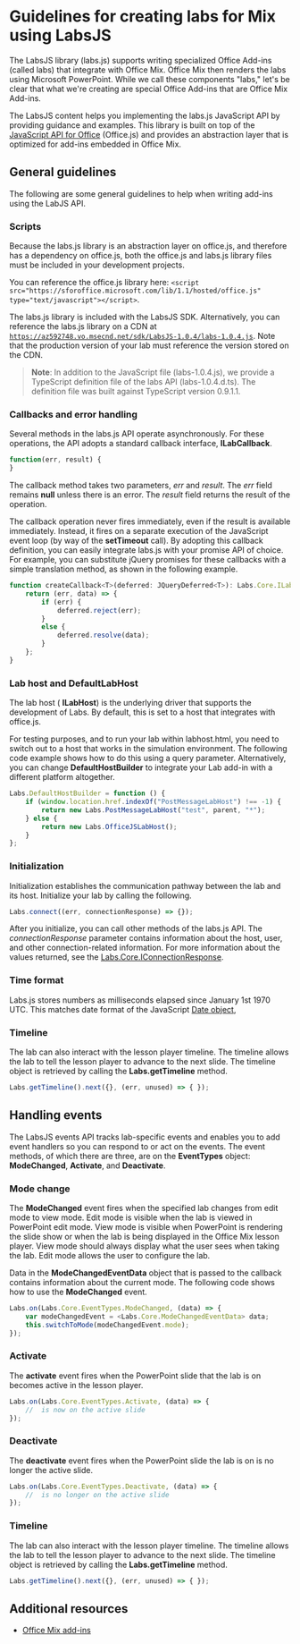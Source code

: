 
# Guidelines for creating labs for Mix using LabsJS



The LabsJS library (labs.js) supports writing specialized Office Add-ins (called labs) that integrate with Office Mix. Office Mix then renders the labs using Microsoft PowerPoint. While we call these components "labs," let's be clear that what we're creating are special Office Add-ins that are Office Mix Add-ins.

The LabsJS content helps you implementing the labs.js JavaScript API by providing guidance and examples. This library is built on top of the [JavaScript API for Office](http://msdn.microsoft.com/library/b27e70c3-d87d-4d27-85e0-103996273298%28Office.15%29.aspx) (Office.js) and provides an abstraction layer that is optimized for add-ins embedded in Office Mix.


## General guidelines


The following are some general guidelines to help when writing add-ins using the LabJS API.


### Scripts

Because the labs.js library is an abstraction layer on office.js, and therefore has a dependency on office.js, both the office.js and labs.js library files must be included in your development projects. 

You can reference the office.js library here:  `<script src="https://sforoffice.microsoft.com/lib/1.1/hosted/office.js" type="text/javascript"></script>`.

The labs.js library is included with the LabsJS SDK. Alternatively, you can reference the labs.js library on a CDN at  <code>https://az592748.vo.msecnd.net/sdk/LabsJS-1.0.4/labs-1.0.4.js</code>. Note that the production version of your lab must reference the version stored on the CDN.


 >**Note**:  In addition to the JavaScript file (labs-1.0.4.js), we provide a TypeScript definition file of the labs API (labs-1.0.4.d.ts). The definition file was built against TypeScript version 0.9.1.1.


### Callbacks and error handling

Several methods in the labs.js API operate asynchronously. For these operations, the API adopts a standard callback interface,  **ILabCallback**. 


```js
function(err, result) {
}
```

The callback method takes two parameters,  _err_ and _result_. The  _err_ field remains **null** unless there is an error. The _result_ field returns the result of the operation.

The callback operation never fires immediately, even if the result is available immediately. Instead, it fires on a separate execution of the JavaScript event loop (by way of the  **setTimeout** call). By adopting this callback definition, you can easily integrate labs.js with your promise API of choice. For example, you can substitute jQuery promises for these callbacks with a simple translation method, as shown in the following example.




```js
function createCallback<T>(deferred: JQueryDeferred<T>): Labs.Core.ILabCallback<T> {
    return (err, data) => {
        if (err) {
            deferred.reject(err);
        }
        else {
            deferred.resolve(data);
        }
    };
}
```


### Lab host and DefaultLabHost

The lab host ( **ILabHost**) is the underlying driver that supports the development of Labs. By default, this is set to a host that integrates with office.js.

For testing purposes, and to run your lab within labhost.html, you need to switch out to a host that works in the simulation environment. The following code example shows how to do this using a query parameter. Alternatively, you can change  **DefaultHostBuilder** to integrate your Lab add-in with a different platform altogether.




```js
Labs.DefaultHostBuilder = function () {
    if (window.location.href.indexOf("PostMessageLabHost") !== -1) {
        return new Labs.PostMessageLabHost("test", parent, "*");
    } else {
        return new Labs.OfficeJSLabHost();
    }
};
```


### Initialization

Initialization establishes the communication pathway between the lab and its host. Initialize your lab by calling the following.


```js
Labs.connect((err, connectionResponse) => {});
```

After you initialize, you can call other methods of the labs.js API. The  _connectionResponse_ parameter contains information about the host, user, and other connection-related information. For more information about the values returned, see the [Labs.Core.IConnectionResponse](../../../reference/office-mix/labs.core.iconnectionresponse.md).


### Time format

Labs.js stores numbers as milliseconds elapsed since January 1st 1970 UTC. This matches date format of the JavaScript [Date object](http://msdn.microsoft.com/en-us/library/ie/cd9w2te4%28v=vs.94%29.aspx),


### Timeline

The lab can also interact with the lesson player timeline. The timeline allows the lab to tell the lesson player to advance to the next slide. The timeline object is retrieved by calling the  **Labs.getTimeline** method.


```js
Labs.getTimeline().next({}, (err, unused) => { });
```


## Handling events


The LabsJS events API tracks lab-specific events and enables you to add event handlers so you can respond to or act on the events. The event methods, of which there are three, are on the  **EventTypes** object: **ModeChanged**,  **Activate**, and  **Deactivate**. 


### Mode change

The  **ModeChanged** event fires when the specified lab changes from edit mode to view mode. Edit mode is visible when the lab is viewed in PowerPoint edit mode. View mode is visible when PowerPoint is rendering the slide show or when the lab is being displayed in the Office Mix lesson player. View mode should always display what the user sees when taking the lab. Edit mode allows the user to configure the lab.

Data in the  **ModeChangedEventData** object that is passed to the callback contains information about the current mode. The following code shows how to use the **ModeChanged** event.




```js
Labs.on(Labs.Core.EventTypes.ModeChanged, (data) => {
    var modeChangedEvent = <Labs.Core.ModeChangedEventData> data;
    this.switchToMode(modeChangedEvent.mode);
});
```


### Activate

The  **activate** event fires when the PowerPoint slide that the lab is on becomes active in the lesson player.


```js
Labs.on(Labs.Core.EventTypes.Activate, (data) => {
    //  is now on the active slide
});
```


### Deactivate

The  **deactivate** event fires when the PowerPoint slide the lab is on is no longer the active slide.


```js
Labs.on(Labs.Core.EventTypes.Deactivate, (data) => {                
    //  is no longer on the active slide
});
```


### Timeline

The lab can also interact with the lesson player timeline. The timeline allows the lab to tell the lesson player to advance to the next slide. The timeline object is retrieved by calling the  **Labs.getTimeline** method.


```js
Labs.getTimeline().next({}, (err, unused) => { });
```


## Additional resources



- [Office Mix add-ins](../../powerpoint/office-mix/office-mix-add-ins.md)
    
